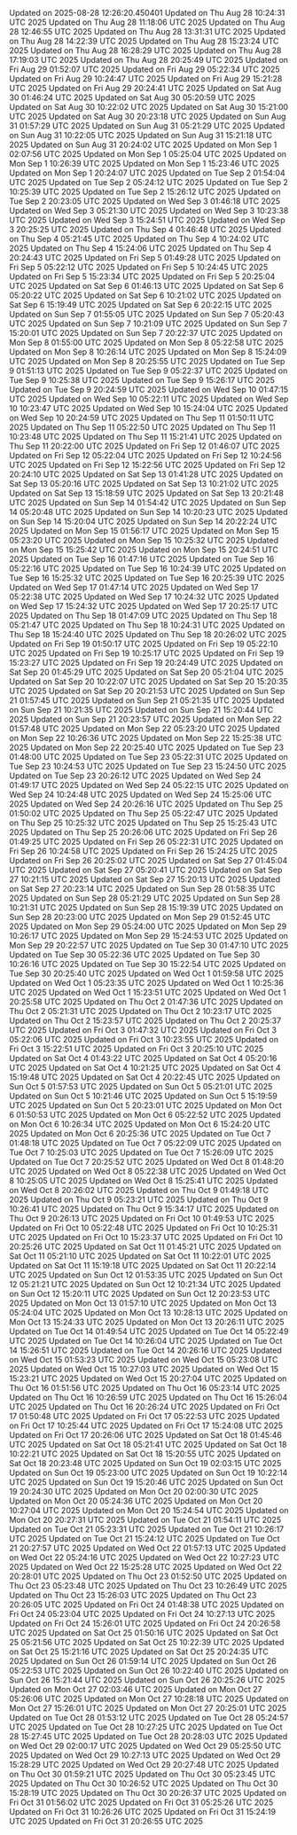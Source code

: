 
Updated on 2025-08-28 12:26:20.450401
Updated on Thu Aug 28 10:24:31 UTC 2025
Updated on Thu Aug 28 11:18:06 UTC 2025
Updated on Thu Aug 28 12:46:55 UTC 2025
Updated on Thu Aug 28 13:31:31 UTC 2025
Updated on Thu Aug 28 14:22:39 UTC 2025
Updated on Thu Aug 28 15:23:24 UTC 2025
Updated on Thu Aug 28 16:28:29 UTC 2025
Updated on Thu Aug 28 17:19:03 UTC 2025
Updated on Thu Aug 28 20:25:49 UTC 2025
Updated on Fri Aug 29 01:52:07 UTC 2025
Updated on Fri Aug 29 05:22:34 UTC 2025
Updated on Fri Aug 29 10:24:47 UTC 2025
Updated on Fri Aug 29 15:21:28 UTC 2025
Updated on Fri Aug 29 20:24:41 UTC 2025
Updated on Sat Aug 30 01:46:24 UTC 2025
Updated on Sat Aug 30 05:20:59 UTC 2025
Updated on Sat Aug 30 10:22:02 UTC 2025
Updated on Sat Aug 30 15:21:00 UTC 2025
Updated on Sat Aug 30 20:23:18 UTC 2025
Updated on Sun Aug 31 01:57:29 UTC 2025
Updated on Sun Aug 31 05:21:29 UTC 2025
Updated on Sun Aug 31 10:22:05 UTC 2025
Updated on Sun Aug 31 15:21:18 UTC 2025
Updated on Sun Aug 31 20:24:02 UTC 2025
Updated on Mon Sep  1 02:07:56 UTC 2025
Updated on Mon Sep  1 05:25:04 UTC 2025
Updated on Mon Sep  1 10:26:39 UTC 2025
Updated on Mon Sep  1 15:23:46 UTC 2025
Updated on Mon Sep  1 20:24:07 UTC 2025
Updated on Tue Sep  2 01:54:04 UTC 2025
Updated on Tue Sep  2 05:24:12 UTC 2025
Updated on Tue Sep  2 10:25:39 UTC 2025
Updated on Tue Sep  2 15:26:12 UTC 2025
Updated on Tue Sep  2 20:23:05 UTC 2025
Updated on Wed Sep  3 01:46:18 UTC 2025
Updated on Wed Sep  3 05:21:30 UTC 2025
Updated on Wed Sep  3 10:23:38 UTC 2025
Updated on Wed Sep  3 15:24:51 UTC 2025
Updated on Wed Sep  3 20:25:25 UTC 2025
Updated on Thu Sep  4 01:46:48 UTC 2025
Updated on Thu Sep  4 05:21:45 UTC 2025
Updated on Thu Sep  4 10:24:02 UTC 2025
Updated on Thu Sep  4 15:24:06 UTC 2025
Updated on Thu Sep  4 20:24:43 UTC 2025
Updated on Fri Sep  5 01:49:28 UTC 2025
Updated on Fri Sep  5 05:22:12 UTC 2025
Updated on Fri Sep  5 10:24:45 UTC 2025
Updated on Fri Sep  5 15:23:34 UTC 2025
Updated on Fri Sep  5 20:25:04 UTC 2025
Updated on Sat Sep  6 01:46:13 UTC 2025
Updated on Sat Sep  6 05:20:22 UTC 2025
Updated on Sat Sep  6 10:21:02 UTC 2025
Updated on Sat Sep  6 15:19:49 UTC 2025
Updated on Sat Sep  6 20:22:15 UTC 2025
Updated on Sun Sep  7 01:55:05 UTC 2025
Updated on Sun Sep  7 05:20:43 UTC 2025
Updated on Sun Sep  7 10:21:09 UTC 2025
Updated on Sun Sep  7 15:20:01 UTC 2025
Updated on Sun Sep  7 20:22:37 UTC 2025
Updated on Mon Sep  8 01:55:00 UTC 2025
Updated on Mon Sep  8 05:22:58 UTC 2025
Updated on Mon Sep  8 10:26:14 UTC 2025
Updated on Mon Sep  8 15:24:09 UTC 2025
Updated on Mon Sep  8 20:25:55 UTC 2025
Updated on Tue Sep  9 01:51:13 UTC 2025
Updated on Tue Sep  9 05:22:37 UTC 2025
Updated on Tue Sep  9 10:25:38 UTC 2025
Updated on Tue Sep  9 15:26:17 UTC 2025
Updated on Tue Sep  9 20:24:59 UTC 2025
Updated on Wed Sep 10 01:47:15 UTC 2025
Updated on Wed Sep 10 05:22:11 UTC 2025
Updated on Wed Sep 10 10:23:47 UTC 2025
Updated on Wed Sep 10 15:24:04 UTC 2025
Updated on Wed Sep 10 20:24:59 UTC 2025
Updated on Thu Sep 11 01:50:11 UTC 2025
Updated on Thu Sep 11 05:22:50 UTC 2025
Updated on Thu Sep 11 10:23:48 UTC 2025
Updated on Thu Sep 11 15:21:41 UTC 2025
Updated on Thu Sep 11 20:22:00 UTC 2025
Updated on Fri Sep 12 01:46:07 UTC 2025
Updated on Fri Sep 12 05:22:04 UTC 2025
Updated on Fri Sep 12 10:24:56 UTC 2025
Updated on Fri Sep 12 15:22:56 UTC 2025
Updated on Fri Sep 12 20:24:10 UTC 2025
Updated on Sat Sep 13 01:41:28 UTC 2025
Updated on Sat Sep 13 05:20:16 UTC 2025
Updated on Sat Sep 13 10:21:02 UTC 2025
Updated on Sat Sep 13 15:18:59 UTC 2025
Updated on Sat Sep 13 20:21:48 UTC 2025
Updated on Sun Sep 14 01:54:42 UTC 2025
Updated on Sun Sep 14 05:20:48 UTC 2025
Updated on Sun Sep 14 10:20:23 UTC 2025
Updated on Sun Sep 14 15:20:04 UTC 2025
Updated on Sun Sep 14 20:22:24 UTC 2025
Updated on Mon Sep 15 01:56:17 UTC 2025
Updated on Mon Sep 15 05:23:20 UTC 2025
Updated on Mon Sep 15 10:25:32 UTC 2025
Updated on Mon Sep 15 15:25:42 UTC 2025
Updated on Mon Sep 15 20:24:51 UTC 2025
Updated on Tue Sep 16 01:47:16 UTC 2025
Updated on Tue Sep 16 05:22:16 UTC 2025
Updated on Tue Sep 16 10:24:39 UTC 2025
Updated on Tue Sep 16 15:25:32 UTC 2025
Updated on Tue Sep 16 20:25:39 UTC 2025
Updated on Wed Sep 17 01:47:14 UTC 2025
Updated on Wed Sep 17 05:22:38 UTC 2025
Updated on Wed Sep 17 10:24:32 UTC 2025
Updated on Wed Sep 17 15:24:32 UTC 2025
Updated on Wed Sep 17 20:25:17 UTC 2025
Updated on Thu Sep 18 01:47:09 UTC 2025
Updated on Thu Sep 18 05:21:47 UTC 2025
Updated on Thu Sep 18 10:24:31 UTC 2025
Updated on Thu Sep 18 15:24:40 UTC 2025
Updated on Thu Sep 18 20:26:02 UTC 2025
Updated on Fri Sep 19 01:50:17 UTC 2025
Updated on Fri Sep 19 05:22:10 UTC 2025
Updated on Fri Sep 19 10:25:17 UTC 2025
Updated on Fri Sep 19 15:23:27 UTC 2025
Updated on Fri Sep 19 20:24:49 UTC 2025
Updated on Sat Sep 20 01:45:29 UTC 2025
Updated on Sat Sep 20 05:21:04 UTC 2025
Updated on Sat Sep 20 10:22:07 UTC 2025
Updated on Sat Sep 20 15:20:35 UTC 2025
Updated on Sat Sep 20 20:21:53 UTC 2025
Updated on Sun Sep 21 01:57:45 UTC 2025
Updated on Sun Sep 21 05:21:35 UTC 2025
Updated on Sun Sep 21 10:21:35 UTC 2025
Updated on Sun Sep 21 15:20:44 UTC 2025
Updated on Sun Sep 21 20:23:57 UTC 2025
Updated on Mon Sep 22 01:57:48 UTC 2025
Updated on Mon Sep 22 05:23:20 UTC 2025
Updated on Mon Sep 22 10:26:36 UTC 2025
Updated on Mon Sep 22 15:25:38 UTC 2025
Updated on Mon Sep 22 20:25:40 UTC 2025
Updated on Tue Sep 23 01:48:00 UTC 2025
Updated on Tue Sep 23 05:22:31 UTC 2025
Updated on Tue Sep 23 10:24:53 UTC 2025
Updated on Tue Sep 23 15:24:50 UTC 2025
Updated on Tue Sep 23 20:26:12 UTC 2025
Updated on Wed Sep 24 01:49:17 UTC 2025
Updated on Wed Sep 24 05:22:15 UTC 2025
Updated on Wed Sep 24 10:24:48 UTC 2025
Updated on Wed Sep 24 15:25:06 UTC 2025
Updated on Wed Sep 24 20:26:16 UTC 2025
Updated on Thu Sep 25 01:50:02 UTC 2025
Updated on Thu Sep 25 05:22:47 UTC 2025
Updated on Thu Sep 25 10:25:32 UTC 2025
Updated on Thu Sep 25 15:25:43 UTC 2025
Updated on Thu Sep 25 20:26:06 UTC 2025
Updated on Fri Sep 26 01:49:25 UTC 2025
Updated on Fri Sep 26 05:22:31 UTC 2025
Updated on Fri Sep 26 10:24:58 UTC 2025
Updated on Fri Sep 26 15:24:25 UTC 2025
Updated on Fri Sep 26 20:25:02 UTC 2025
Updated on Sat Sep 27 01:45:04 UTC 2025
Updated on Sat Sep 27 05:20:41 UTC 2025
Updated on Sat Sep 27 10:21:15 UTC 2025
Updated on Sat Sep 27 15:20:13 UTC 2025
Updated on Sat Sep 27 20:23:14 UTC 2025
Updated on Sun Sep 28 01:58:35 UTC 2025
Updated on Sun Sep 28 05:21:29 UTC 2025
Updated on Sun Sep 28 10:21:31 UTC 2025
Updated on Sun Sep 28 15:19:39 UTC 2025
Updated on Sun Sep 28 20:23:00 UTC 2025
Updated on Mon Sep 29 01:52:45 UTC 2025
Updated on Mon Sep 29 05:24:00 UTC 2025
Updated on Mon Sep 29 10:26:17 UTC 2025
Updated on Mon Sep 29 15:24:53 UTC 2025
Updated on Mon Sep 29 20:22:57 UTC 2025
Updated on Tue Sep 30 01:47:10 UTC 2025
Updated on Tue Sep 30 05:22:36 UTC 2025
Updated on Tue Sep 30 10:26:16 UTC 2025
Updated on Tue Sep 30 15:22:54 UTC 2025
Updated on Tue Sep 30 20:25:40 UTC 2025
Updated on Wed Oct  1 01:59:58 UTC 2025
Updated on Wed Oct  1 05:23:35 UTC 2025
Updated on Wed Oct  1 10:25:36 UTC 2025
Updated on Wed Oct  1 15:23:51 UTC 2025
Updated on Wed Oct  1 20:25:58 UTC 2025
Updated on Thu Oct  2 01:47:36 UTC 2025
Updated on Thu Oct  2 05:21:31 UTC 2025
Updated on Thu Oct  2 10:23:17 UTC 2025
Updated on Thu Oct  2 15:23:57 UTC 2025
Updated on Thu Oct  2 20:25:37 UTC 2025
Updated on Fri Oct  3 01:47:32 UTC 2025
Updated on Fri Oct  3 05:22:06 UTC 2025
Updated on Fri Oct  3 10:23:55 UTC 2025
Updated on Fri Oct  3 15:22:51 UTC 2025
Updated on Fri Oct  3 20:25:10 UTC 2025
Updated on Sat Oct  4 01:43:22 UTC 2025
Updated on Sat Oct  4 05:20:16 UTC 2025
Updated on Sat Oct  4 10:21:25 UTC 2025
Updated on Sat Oct  4 15:19:48 UTC 2025
Updated on Sat Oct  4 20:22:45 UTC 2025
Updated on Sun Oct  5 01:57:53 UTC 2025
Updated on Sun Oct  5 05:21:01 UTC 2025
Updated on Sun Oct  5 10:21:46 UTC 2025
Updated on Sun Oct  5 15:19:59 UTC 2025
Updated on Sun Oct  5 20:23:01 UTC 2025
Updated on Mon Oct  6 01:50:53 UTC 2025
Updated on Mon Oct  6 05:22:52 UTC 2025
Updated on Mon Oct  6 10:26:34 UTC 2025
Updated on Mon Oct  6 15:24:20 UTC 2025
Updated on Mon Oct  6 20:25:36 UTC 2025
Updated on Tue Oct  7 01:48:18 UTC 2025
Updated on Tue Oct  7 05:22:09 UTC 2025
Updated on Tue Oct  7 10:25:03 UTC 2025
Updated on Tue Oct  7 15:26:09 UTC 2025
Updated on Tue Oct  7 20:25:52 UTC 2025
Updated on Wed Oct  8 01:48:20 UTC 2025
Updated on Wed Oct  8 05:22:38 UTC 2025
Updated on Wed Oct  8 10:25:05 UTC 2025
Updated on Wed Oct  8 15:25:41 UTC 2025
Updated on Wed Oct  8 20:26:02 UTC 2025
Updated on Thu Oct  9 01:49:18 UTC 2025
Updated on Thu Oct  9 05:23:21 UTC 2025
Updated on Thu Oct  9 10:26:41 UTC 2025
Updated on Thu Oct  9 15:34:17 UTC 2025
Updated on Thu Oct  9 20:26:13 UTC 2025
Updated on Fri Oct 10 01:49:53 UTC 2025
Updated on Fri Oct 10 05:22:48 UTC 2025
Updated on Fri Oct 10 10:25:31 UTC 2025
Updated on Fri Oct 10 15:23:37 UTC 2025
Updated on Fri Oct 10 20:25:26 UTC 2025
Updated on Sat Oct 11 01:45:21 UTC 2025
Updated on Sat Oct 11 05:21:10 UTC 2025
Updated on Sat Oct 11 10:22:01 UTC 2025
Updated on Sat Oct 11 15:19:18 UTC 2025
Updated on Sat Oct 11 20:22:14 UTC 2025
Updated on Sun Oct 12 01:53:35 UTC 2025
Updated on Sun Oct 12 05:21:21 UTC 2025
Updated on Sun Oct 12 10:21:34 UTC 2025
Updated on Sun Oct 12 15:20:11 UTC 2025
Updated on Sun Oct 12 20:23:53 UTC 2025
Updated on Mon Oct 13 01:57:10 UTC 2025
Updated on Mon Oct 13 05:24:04 UTC 2025
Updated on Mon Oct 13 10:28:13 UTC 2025
Updated on Mon Oct 13 15:24:33 UTC 2025
Updated on Mon Oct 13 20:26:11 UTC 2025
Updated on Tue Oct 14 01:49:54 UTC 2025
Updated on Tue Oct 14 05:22:49 UTC 2025
Updated on Tue Oct 14 10:26:04 UTC 2025
Updated on Tue Oct 14 15:26:51 UTC 2025
Updated on Tue Oct 14 20:26:16 UTC 2025
Updated on Wed Oct 15 01:53:23 UTC 2025
Updated on Wed Oct 15 05:23:08 UTC 2025
Updated on Wed Oct 15 10:27:03 UTC 2025
Updated on Wed Oct 15 15:23:21 UTC 2025
Updated on Wed Oct 15 20:27:04 UTC 2025
Updated on Thu Oct 16 01:51:56 UTC 2025
Updated on Thu Oct 16 05:23:14 UTC 2025
Updated on Thu Oct 16 10:26:59 UTC 2025
Updated on Thu Oct 16 15:26:04 UTC 2025
Updated on Thu Oct 16 20:26:24 UTC 2025
Updated on Fri Oct 17 01:50:48 UTC 2025
Updated on Fri Oct 17 05:22:53 UTC 2025
Updated on Fri Oct 17 10:25:44 UTC 2025
Updated on Fri Oct 17 15:24:08 UTC 2025
Updated on Fri Oct 17 20:26:06 UTC 2025
Updated on Sat Oct 18 01:45:46 UTC 2025
Updated on Sat Oct 18 05:21:41 UTC 2025
Updated on Sat Oct 18 10:22:21 UTC 2025
Updated on Sat Oct 18 15:20:55 UTC 2025
Updated on Sat Oct 18 20:23:48 UTC 2025
Updated on Sun Oct 19 02:03:15 UTC 2025
Updated on Sun Oct 19 05:23:00 UTC 2025
Updated on Sun Oct 19 10:22:14 UTC 2025
Updated on Sun Oct 19 15:20:46 UTC 2025
Updated on Sun Oct 19 20:24:30 UTC 2025
Updated on Mon Oct 20 02:00:30 UTC 2025
Updated on Mon Oct 20 05:24:36 UTC 2025
Updated on Mon Oct 20 10:27:04 UTC 2025
Updated on Mon Oct 20 15:24:54 UTC 2025
Updated on Mon Oct 20 20:27:31 UTC 2025
Updated on Tue Oct 21 01:54:11 UTC 2025
Updated on Tue Oct 21 05:23:31 UTC 2025
Updated on Tue Oct 21 10:26:17 UTC 2025
Updated on Tue Oct 21 15:24:12 UTC 2025
Updated on Tue Oct 21 20:27:57 UTC 2025
Updated on Wed Oct 22 01:57:13 UTC 2025
Updated on Wed Oct 22 05:24:16 UTC 2025
Updated on Wed Oct 22 10:27:23 UTC 2025
Updated on Wed Oct 22 15:25:28 UTC 2025
Updated on Wed Oct 22 20:28:01 UTC 2025
Updated on Thu Oct 23 01:52:50 UTC 2025
Updated on Thu Oct 23 05:23:48 UTC 2025
Updated on Thu Oct 23 10:26:49 UTC 2025
Updated on Thu Oct 23 15:26:03 UTC 2025
Updated on Thu Oct 23 20:26:05 UTC 2025
Updated on Fri Oct 24 01:48:38 UTC 2025
Updated on Fri Oct 24 05:23:04 UTC 2025
Updated on Fri Oct 24 10:27:13 UTC 2025
Updated on Fri Oct 24 15:26:01 UTC 2025
Updated on Fri Oct 24 20:26:58 UTC 2025
Updated on Sat Oct 25 01:50:16 UTC 2025
Updated on Sat Oct 25 05:21:56 UTC 2025
Updated on Sat Oct 25 10:22:39 UTC 2025
Updated on Sat Oct 25 15:21:16 UTC 2025
Updated on Sat Oct 25 20:24:35 UTC 2025
Updated on Sun Oct 26 01:59:14 UTC 2025
Updated on Sun Oct 26 05:22:53 UTC 2025
Updated on Sun Oct 26 10:22:40 UTC 2025
Updated on Sun Oct 26 15:21:44 UTC 2025
Updated on Sun Oct 26 20:25:26 UTC 2025
Updated on Mon Oct 27 02:03:46 UTC 2025
Updated on Mon Oct 27 05:26:06 UTC 2025
Updated on Mon Oct 27 10:28:18 UTC 2025
Updated on Mon Oct 27 15:26:01 UTC 2025
Updated on Mon Oct 27 20:25:01 UTC 2025
Updated on Tue Oct 28 01:53:12 UTC 2025
Updated on Tue Oct 28 05:24:57 UTC 2025
Updated on Tue Oct 28 10:27:25 UTC 2025
Updated on Tue Oct 28 15:27:45 UTC 2025
Updated on Tue Oct 28 20:28:03 UTC 2025
Updated on Wed Oct 29 02:00:17 UTC 2025
Updated on Wed Oct 29 05:25:50 UTC 2025
Updated on Wed Oct 29 10:27:13 UTC 2025
Updated on Wed Oct 29 15:28:29 UTC 2025
Updated on Wed Oct 29 20:27:48 UTC 2025
Updated on Thu Oct 30 01:59:21 UTC 2025
Updated on Thu Oct 30 05:23:45 UTC 2025
Updated on Thu Oct 30 10:26:52 UTC 2025
Updated on Thu Oct 30 15:28:19 UTC 2025
Updated on Thu Oct 30 20:26:37 UTC 2025
Updated on Fri Oct 31 01:56:02 UTC 2025
Updated on Fri Oct 31 05:25:26 UTC 2025
Updated on Fri Oct 31 10:26:26 UTC 2025
Updated on Fri Oct 31 15:24:19 UTC 2025
Updated on Fri Oct 31 20:26:55 UTC 2025
